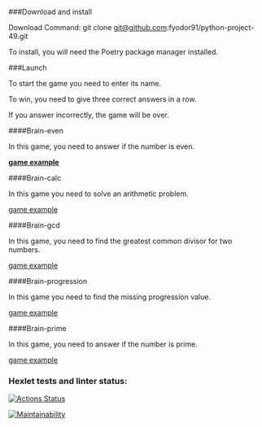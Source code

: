 ###Download and install


Download Command: git clone git@github.com:fyodor91/python-project-49.git

To install, you will need the Poetry package manager installed.


###Launch


To start the game you need to enter its name.

To win, you need to give three correct answers in a row.

If you answer incorrectly, the game will be over.


####Brain-even


In this game, you need to answer if the number is even.

**[game example](https://asciinema.org/a/578811)** 


####Brain-calc


In this game you need to solve an arithmetic problem.

[game example](https://asciinema.org/a/578812)



####Brain-gcd


In this game, you need to find the greatest common divisor for two numbers.

[game example](https://asciinema.org/a/578814)


####Brain-progression

In this game you need to find the missing progression value.

[game example](https://asciinema.org/a/578816)


####Brain-prime


In this game, you need to answer if the number is prime.

[game example](https://asciinema.org/a/578817)

### Hexlet tests and linter status:
[![Actions Status](https://github.com/fyodor91/python-project-49/workflows/hexlet-check/badge.svg)](https://github.com/fyodor91/python-project-49/actions)

[![Maintainability](https://api.codeclimate.com/v1/badges/b98262d0795668e85f38/maintainability)](https://codeclimate.com/github/fyodor91/python-project-49/maintainability)
